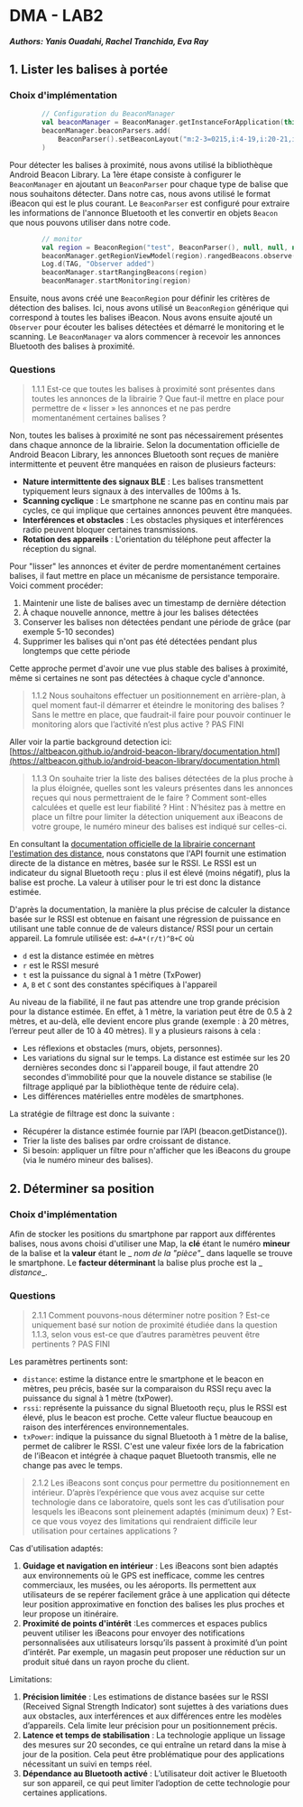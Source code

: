 # DMA - LAB2

##### Authors: Yanis Ouadahi, Rachel Tranchida, Eva Ray

## 1. Lister les balises à portée

### Choix d'implémentation

```kotlin
        // Configuration du BeaconManager
        val beaconManager = BeaconManager.getInstanceForApplication(this)
        beaconManager.beaconParsers.add(
            BeaconParser().setBeaconLayout("m:2-3=0215,i:4-19,i:20-21,i:22-23,p:24-24")
        )
```

Pour détecter les balises à proximité, nous avons utilisé la bibliothèque Android Beacon Library. La
1ère étape consiste à configurer le `BeaconManager` en ajoutant un `BeaconParser` pour chaque
type de balise que nous souhaitons détecter. Dans notre cas, nous avons utilisé le format iBeacon
qui est le plus courant. Le `BeaconParser` est configuré pour extraire les informations de
l'annonce Bluetooth et les convertir en objets `Beacon` que nous pouvons utiliser dans notre code.

```kotlin
        // monitor
        val region = BeaconRegion("test", BeaconParser(), null, null, null)
        beaconManager.getRegionViewModel(region).rangedBeacons.observe(this, rangingObserver)
        Log.d(TAG, "Observer added")
        beaconManager.startRangingBeacons(region)
        beaconManager.startMonitoring(region)
```

Ensuite, nous avons créé une `BeaconRegion` pour définir les critères de détection des balises. Ici,
nous avons utilisé un `BeaconRegion` générique qui correspond à toutes les balises iBeacon. Nous avons
ensuite ajouté un `Observer` pour écouter les balises détectées et démarré le monitoring et le scanning. Le `BeaconManager` va alors commencer à recevoir les annonces Bluetooth des balises à proximité.

### Questions

> 1.1.1 Est-ce que toutes les balises à proximité sont présentes dans toutes les annonces de la
> librairie ? Que faut-il mettre en place pour permettre de « lisser » les annonces et ne pas
> perdre momentanément certaines balises ?

Non, toutes les balises à proximité ne sont pas nécessairement présentes dans chaque annonce de la
librairie. Selon la documentation officielle de Android Beacon Library, les annonces Bluetooth sont
reçues de manière intermittente et peuvent être manquées en raison de plusieurs facteurs:

- __Nature intermittente des signaux BLE__ : Les balises transmettent typiquement leurs signaux à
  des intervalles de 100ms à 1s.
- __Scanning cyclique__ : Le smartphone ne scanne pas en continu mais par cycles, ce qui implique
  que certaines annonces peuvent être manquées.
- __Interférences et obstacles__ : Les obstacles physiques et interférences radio peuvent bloquer
  certaines transmissions.
- __Rotation des appareils__ : L'orientation du téléphone peut affecter la réception du signal.

Pour "lisser" les annonces et éviter de perdre momentanément certaines balises, il faut mettre en
place un mécanisme de persistance temporaire. Voici comment procéder:

1. Maintenir une liste de balises avec un timestamp de dernière détection
2. À chaque nouvelle annonce, mettre à jour les balises détectées
3. Conserver les balises non détectées pendant une période de grâce (par exemple 5-10 secondes)
4. Supprimer les balises qui n'ont pas été détectées pendant plus longtemps que cette période

Cette approche permet d'avoir une vue plus stable des balises à proximité, même si certaines ne
sont pas détectées à chaque cycle d'annonce.

> 1.1.2 Nous souhaitons effectuer un positionnement en arrière-plan, à quel moment faut-il démarrer
> et éteindre le monitoring des balises ? Sans le mettre en place, que faudrait-il faire pour
> pouvoir continuer le monitoring alors que l’activité n’est plus active ? PAS FINI

Aller voir la partie background detection
ici: [https://altbeacon.github.io/android-beacon-library/documentation.html](https://altbeacon.github.io/android-beacon-library/documentation.html)

> 1.1.3 On souhaite trier la liste des balises détectées de la plus proche à la plus éloignée,
> quelles sont
> les valeurs présentes dans les annonces reçues qui nous permettraient de le faire ? Comment
> sont-elles calculées et quelle est leur fiabilité ?
> Hint : N’hésitez pas à mettre en place un filtre pour limiter la détection uniquement aux iBeacons
> de
> votre groupe, le numéro mineur des balises est indiqué sur celles-ci.

En consultant
la [documentation officielle de la librairie concernant l'estimation des distance](https://altbeacon.github.io/android-beacon-library/distance-calculations.html),
nous constatons que l'API fournit une estimation directe de la distance en mètres, basée sur le
RSSI. Le RSSI est un indicateur du signal Bluetooth reçu : plus il est élevé (moins négatif),
plus la balise est proche. La valeur à utiliser pour le tri est donc la distance estimée.

D'après la documentation, la manière la plus précise de calculer la distance basée sur le RSSI est
obtenue en faisant une régression de puissance en utilisant une table connue de de valeurs distance/
RSSI pour un certain appareil. La fomrule utilisée est: `d=A*(r/t)^B+C` où

- `d` est la distance estimée en mètres
- `r` est le RSSI mesuré
- `t` est la puissance du signal à 1 mètre (TxPower)
- `A`, `B` et `C` sont des constantes spécifiques à l'appareil

Au niveau de la fiabilité, il ne faut pas attendre une trop grande précision pour la distance
estimée.
En effet, à 1 mètre, la variation peut être de 0.5 à 2 mètres, et au-delà, elle devient encore plus
grande (exemple : à 20 mètres, l’erreur peut aller de 10 à 40 mètres). Il y a plusieurs raisons à
cela :

- Les réflexions et obstacles (murs, objets, personnes).
- Les variations du signal sur le temps. La distance est estimée sur les 20 dernières secondes donc
  si l'appareil bouge, il faut attendre 20 secondes d'immobilité pour que la nouvele distance se
  stabilise (le filtrage appliqué par la bibliothèque tente de réduire cela).
- Les différences matérielles entre modèles de smartphones.

La stratégie de filtrage est donc la suivante :

- Récupérer la distance estimée fournie par l’API (beacon.getDistance()).
- Trier la liste des balises par ordre croissant de distance.
- Si besoin: appliquer un filtre pour n'afficher que les iBeacons du groupe (via le numéro mineur
  des balises).

## 2. Déterminer sa position

### Choix d'implémentation

Afin de stocker les positions du smartphone par rapport aux différentes balises, nous avons choisi
d'utiliser une Map, la __clé__ étant le numéro __mineur__ de la balise et la __valeur__ étant le _
_nom de la "pièce"__
dans laquelle se trouve le smartphone. Le __facteur déterminant__ la balise plus proche est la _
_distance__.

### Questions

> 2.1.1 Comment pouvons-nous déterminer notre position ? Est-ce uniquement basé sur notion de
> proximité étudiée dans la question 1.1.3, selon vous est-ce que d’autres paramètres peuvent
> être pertinents ? PAS FINI

Les paramètres pertinents sont:

- `distance`: estime la distance entre le smartphone et le beacon en mètres, peu précis, basée sur
  la comparaison du RSSI reçu avec la puissance du signal à 1 mètre (txPower).
- `rssi`: représente la puissance du signal Bluetooth reçu, plus le RSSI est élevé, plus le beacon
  est proche.
  Cette valeur fluctue beaucoup en raison des interférences environnementales.
- `txPower`: indique la puissance du signal Bluetooth à 1 mètre de la balise, permet de calibrer le
  RSSI.
  C'est une valeur fixée lors de la fabrication de l’iBeacon et intégrée à chaque paquet Bluetooth
  transmis, elle
  ne change pas avec le temps.

> 2.1.2 Les iBeacons sont conçus pour permettre du positionnement en intérieur. D’après l’expérience
> que vous avez acquise sur cette technologie dans ce laboratoire, quels sont les cas d’utilisation
> pour lesquels les iBeacons sont pleinement adaptés (minimum deux) ? Est-ce que vous voyez
> des limitations qui rendraient difficile leur utilisation pour certaines applications ?

Cas d'utilisation adaptés:

1. __Guidage et navigation en intérieur__ : Les iBeacons sont bien adaptés aux environnements où le
   GPS est inefficace, comme les centres commerciaux, les musées, ou les aéroports. Ils permettent
   aux utilisateurs de se repérer facilement grâce à une application qui détecte leur position
   approximative en fonction des balises les plus proches et leur propose un itinéraire.
2. __Proximité de points d'intérêt__ :Les commerces et espaces publics peuvent utiliser les iBeacons
   pour envoyer des notifications personnalisées aux utilisateurs lorsqu’ils passent à proximité
   d’un point d’intérêt. Par exemple, un magasin peut proposer une réduction sur un produit situé
   dans un rayon proche du client.

Limitations:

1. __Précision limitée__ : Les estimations de distance basées sur le RSSI (Received Signal Strength
   Indicator) sont sujettes à des variations dues aux obstacles, aux interférences et aux
   différences entre les modèles d’appareils. Cela limite leur précision pour un positionnement
   précis.
2. __Latence et temps de stabilisation__ : La technologie applique un lissage des mesures sur
   20 secondes, ce qui entraîne un retard dans la mise à jour de la position. Cela peut être
   problématique pour des applications nécessitant un suivi en temps réel.
3. __Dépendance au Bluetooth activé__ : L’utilisateur doit activer le Bluetooth sur son appareil, ce
   qui peut limiter l’adoption de cette technologie pour certaines applications.